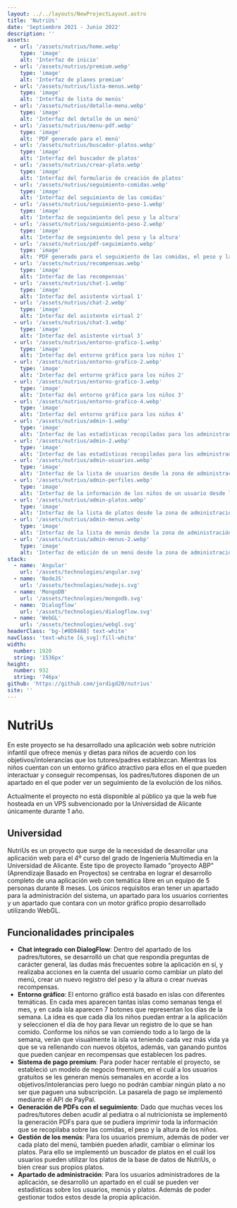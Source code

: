 ```yaml
---
layout: ../../layouts/NewProjectLayout.astro
title: 'NutriUs'
date: 'Septiembre 2021 - Junio 2022'
description: ''
assets: 
  - url: '/assets/nutrius/home.webp'
    type: 'image' 
    alt: 'Interfaz de inicio'
  - url: '/assets/nutrius/premium.webp'
    type: 'image' 
    alt: 'Interfaz de planes premium'
  - url: '/assets/nutrius/lista-menus.webp'
    type: 'image' 
    alt: 'Interfaz de lista de menús'
  - url: '/assets/nutrius/detalle-menu.webp'
    type: 'image' 
    alt: 'Interfaz del detalle de un menú'
  - url: '/assets/nutrius/menu-pdf.webp'
    type: 'image' 
    alt: 'PDF generado para el menú'
  - url: '/assets/nutrius/buscador-platos.webp'
    type: 'image' 
    alt: 'Interfaz del buscador de platos'
  - url: '/assets/nutrius/crear-plato.webp'
    type: 'image' 
    alt: 'Interfaz del formulario de creación de platos'
  - url: '/assets/nutrius/seguimiento-comidas.webp'
    type: 'image' 
    alt: 'Interfaz del seguimiento de las comidas'
  - url: '/assets/nutrius/seguimiento-peso-1.webp'
    type: 'image' 
    alt: 'Interfaz de seguimiento del peso y la altura'
  - url: '/assets/nutrius/seguimiento-peso-2.webp'
    type: 'image' 
    alt: 'Interfaz de seguimiento del peso y la altura'
  - url: '/assets/nutrius/pdf-seguimiento.webp'
    type: 'image' 
    alt: 'PDF generado para el seguimiento de las comidas, el peso y la altura'
  - url: '/assets/nutrius/recompensas.webp'
    type: 'image' 
    alt: 'Interfaz de las recompensas'
  - url: '/assets/nutrius/chat-1.webp'
    type: 'image' 
    alt: 'Interfaz del asistente virtual 1'
  - url: '/assets/nutrius/chat-2.webp'
    type: 'image' 
    alt: 'Interfaz del asistente virtual 2'
  - url: '/assets/nutrius/chat-3.webp'
    type: 'image' 
    alt: 'Interfaz del asistente virtual 3'
  - url: '/assets/nutrius/entorno-grafico-1.webp'
    type: 'image' 
    alt: 'Interfaz del entorno gráfico para los niños 1'
  - url: '/assets/nutrius/entorno-grafico-2.webp'
    type: 'image' 
    alt: 'Interfaz del entorno gráfico para los niños 2'
  - url: '/assets/nutrius/entorno-grafico-3.webp'
    type: 'image' 
    alt: 'Interfaz del entorno gráfico para los niños 3'
  - url: '/assets/nutrius/entorno-grafico-4.webp'
    type: 'image' 
    alt: 'Interfaz del entorno gráfico para los niños 4'
  - url: '/assets/nutrius/admin-1.webp'
    type: 'image' 
    alt: 'Interfaz de las estadísticas recopiladas para los administradores'
  - url: '/assets/nutrius/admin-2.webp'
    type: 'image' 
    alt: 'Interfaz de las estadísticas recopiladas para los administradores'
  - url: '/assets/nutrius/admin-usuarios.webp'
    type: 'image' 
    alt: 'Interfaz de la lista de usuarios desde la zona de administración'
  - url: '/assets/nutrius/admin-perfiles.webp'
    type: 'image' 
    alt: 'Interfaz de la información de los niños de un usuario desde la zona de administración'
  - url: '/assets/nutrius/admin-platos.webp'
    type: 'image' 
    alt: 'Interfaz de la lista de platos desde la zona de administración'
  - url: '/assets/nutrius/admin-menus.webp'
    type: 'image' 
    alt: 'Interfaz de la lista de menús desde la zona de administración'
  - url: '/assets/nutrius/admin-menus-2.webp'
    type: 'image' 
    alt: 'Interfaz de edición de un menú desde la zona de administración'
stack:       
  - name: 'Angular'
    url: '/assets/technologies/angular.svg'
  - name: 'NodeJS'
    url: '/assets/technologies/nodejs.svg'
  - name: 'MongoDB'
    url: '/assets/technologies/mongodb.svg'
  - name: 'Dialogflow'
    url: '/assets/technologies/dialogflow.svg'
  - name: 'WebGL'
    url: '/assets/technologies/webgl.svg'
headerClass: 'bg-[#0D9488] text-white'
navClass: 'text-white [&_svg]:fill-white'
width: 
  number: 1920
  string: '1536px'
height: 
  number: 932
  string: '746px'
github: 'https://github.com/jordigd20/nutrius'
site: ''
---
```


# NutriUs

En este proyecto se ha desarrollado una aplicación web sobre nutrición infantil que ofrece menús y dietas para niños de acuerdo con los objetivos/intolerancias que los tutores/padres establezcan. Mientras los niños cuentan con un entorno gráfico atractivo para ellos en el que pueden interactuar y conseguir recompensas, los padres/tutores disponen de un apartado en el que poder ver un seguimiento de la evolución de los niños.

Actualmente el proyecto no está disponible al público ya que la web fue hosteada en un VPS subvencionado por la Universidad de Alicante únicamente durante 1 año.

## Universidad

NutriUs es un proyecto que surge de la necesidad de desarrollar una aplicación web para el 4º curso del grado de Ingeniería Multimedia en la Universidad de Alicante. Este tipo de proyecto llamado "proyecto ABP" (Aprendizaje Basado en Proyectos) se centraba en lograr el desarrollo completo de una aplicación web con temática libre en un equipo de 5 personas durante 8 meses. Los únicos requisitos eran tener un apartado para la  administración del sistema, un apartado para los usuarios corrientes y un apartado que contara con un motor gráfico propio desarrollado utilizando WebGL.

## Funcionalidades principales

- **Chat integrado con DialogFlow**: Dentro del apartado de los padres/tutores, se desarrolló un chat que respondía preguntas de carácter general, las dudas más frecuentes sobre la aplicación en sí, y realizaba acciones en la cuenta del usuario como cambiar un plato del menú, crear un nuevo registro del peso y la altura o crear nuevas recompensas.
- **Entorno gráfico**: El entorno gráfico está basado en islas con diferentes temáticas. En cada mes aparecen tantas islas como semanas tenga el mes, y en cada isla aparecen 7 botones que representan los días de la semana. La idea es que cada día los niños puedan entrar a la aplicación y seleccionen el día de hoy para llevar un registro de lo que se han comido. Conforme los niños se van comiendo todo a lo largo de la semana, verán que visualmente la isla va teniendo cada vez más vida ya que se va rellenando con nuevos objetos, además, van ganando puntos que pueden canjear en recompensas que establecen los padres.
- **Sistema de pago premium**: Para poder hacer rentable el proyecto, se estableció un modelo de negocio freemium, en el cuál a los usuarios gratuitos se les generan menús semanales en acorde a los objetivos/intolerancias pero luego no podrán cambiar ningún plato a no ser que paguen una subscripción. La pasarela de pago se implementó mediante el API de PayPal.
- **Generación de PDFs con el seguimiento**: Dado que muchas veces los padres/tutores deben acudir al pediatra o al nutricionista se implementó la generación PDFs para que se pudiera imprimir toda la información que se recopilaba sobre las comidas, el peso y la altura de los niños.
- **Gestión de los menús**: Para los usuarios premium, además de poder ver cada plato del menú, también pueden añadir, cambiar o eliminar los platos. Para ello se implementó un buscador de platos en el cuál los usuarios pueden utilizar los platos de la base de datos de NutriUs, o bien crear sus propios platos.
- **Apartado de administración**: Para los usuarios administradores de la aplicación, se desarrolló un apartado en el cuál se pueden ver estadísticas sobre los usuarios, menús y platos. Además de poder gestionar todos estos desde la propia aplicación.